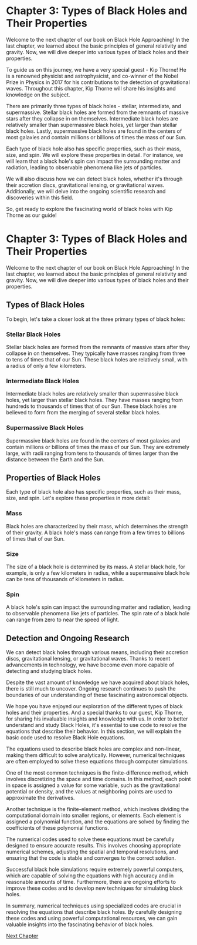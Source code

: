 # Chapter 3: Types of Black Holes and Their Properties

Welcome to the next chapter of our book on Black Hole Approaching! In the last chapter, we learned about the basic principles of general relativity and gravity. Now, we will dive deeper into various types of black holes and their properties.

To guide us on this journey, we have a very special guest - Kip Thorne! He is a renowned physicist and astrophysicist, and co-winner of the Nobel Prize in Physics in 2017 for his contributions to the detection of gravitational waves. Throughout this chapter, Kip Thorne will share his insights and knowledge on the subject.

There are primarily three types of black holes - stellar, intermediate, and supermassive. Stellar black holes are formed from the remnants of massive stars after they collapse in on themselves. Intermediate black holes are relatively smaller than supermassive black holes, yet larger than stellar black holes. Lastly, supermassive black holes are found in the centers of most galaxies and contain millions or billions of times the mass of our Sun.

Each type of black hole also has specific properties, such as their mass, size, and spin. We will explore these properties in detail. For instance, we will learn that a black hole's spin can impact the surrounding matter and radiation, leading to observable phenomena like jets of particles.

We will also discuss how we can detect black holes, whether it's through their accretion discs, gravitational lensing, or gravitational waves. Additionally, we will delve into the ongoing scientific research and discoveries within this field.

So, get ready to explore the fascinating world of black holes with Kip Thorne as our guide!
# Chapter 3: Types of Black Holes and Their Properties

Welcome to the next chapter of our book on Black Hole Approaching! In the last chapter, we learned about the basic principles of general relativity and gravity. Now, we will dive deeper into various types of black holes and their properties.

## Types of Black Holes

To begin, let's take a closer look at the three primary types of black holes:

### Stellar Black Holes

Stellar black holes are formed from the remnants of massive stars after they collapse in on themselves. They typically have masses ranging from three to tens of times that of our Sun. These black holes are relatively small, with a radius of only a few kilometers.

### Intermediate Black Holes

Intermediate black holes are relatively smaller than supermassive black holes, yet larger than stellar black holes. They have masses ranging from hundreds to thousands of times that of our Sun. These black holes are believed to form from the merging of several stellar black holes.

### Supermassive Black Holes

Supermassive black holes are found in the centers of most galaxies and contain millions or billions of times the mass of our Sun. They are extremely large, with radii ranging from tens to thousands of times larger than the distance between the Earth and the Sun.

## Properties of Black Holes

Each type of black hole also has specific properties, such as their mass, size, and spin. Let's explore these properties in more detail:

### Mass

Black holes are characterized by their mass, which determines the strength of their gravity. A black hole's mass can range from a few times to billions of times that of our Sun.

### Size

The size of a black hole is determined by its mass. A stellar black hole, for example, is only a few kilometers in radius, while a supermassive black hole can be tens of thousands of kilometers in radius.

### Spin

A black hole's spin can impact the surrounding matter and radiation, leading to observable phenomena like jets of particles. The spin rate of a black hole can range from zero to near the speed of light.

## Detection and Ongoing Research

We can detect black holes through various means, including their accretion discs, gravitational lensing, or gravitational waves. Thanks to recent advancements in technology, we have become even more capable of detecting and studying black holes.

Despite the vast amount of knowledge we have acquired about black holes, there is still much to uncover. Ongoing research continues to push the boundaries of our understanding of these fascinating astronomical objects.

We hope you have enjoyed our exploration of the different types of black holes and their properties. And a special thanks to our guest, Kip Thorne, for sharing his invaluable insights and knowledge with us.
In order to better understand and study Black Holes, it's essential to use code to resolve the equations that describe their behavior. In this section, we will explain the basic code used to resolve Black Hole equations.

The equations used to describe black holes are complex and non-linear, making them difficult to solve analytically. However, numerical techniques are often employed to solve these equations through computer simulations.

One of the most common techniques is the finite-difference method, which involves discretizing the space and time domains. In this method, each point in space is assigned a value for some variable, such as the gravitational potential or density, and the values at neighboring points are used to approximate the derivatives.

Another technique is the finite-element method, which involves dividing the computational domain into smaller regions, or elements. Each element is assigned a polynomial function, and the equations are solved by finding the coefficients of these polynomial functions.

The numerical codes used to solve these equations must be carefully designed to ensure accurate results. This involves choosing appropriate numerical schemes, adjusting the spatial and temporal resolutions, and ensuring that the code is stable and converges to the correct solution.

Successful black hole simulations require extremely powerful computers, which are capable of solving the equations with high accuracy and in reasonable amounts of time. Furthermore, there are ongoing efforts to improve these codes and to develop new techniques for simulating black holes.

In summary, numerical techniques using specialized codes are crucial in resolving the equations that describe black holes. By carefully designing these codes and using powerful computational resources, we can gain valuable insights into the fascinating behavior of black holes.


[Next Chapter](04_Chapter04.md)